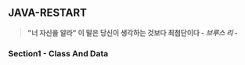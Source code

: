 ## JAVA-RESTART
> **"너 자신을 알라" 이 말은 당신이 생각하는 것보다 최첨단이다 ***- 브루스 리 -*****

### Section1 - Class And Data